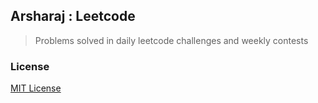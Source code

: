 ## Arsharaj : Leetcode

> Problems solved in daily leetcode challenges and weekly contests

### License

[MIT License](license)